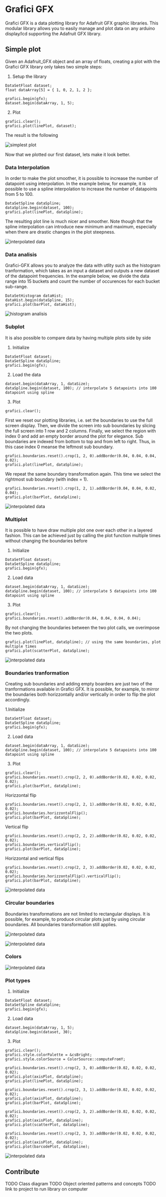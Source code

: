 # Grafici GFX
Grafici GFX is a data plotting library for Adafruit GFX graphic libraries. 
This modular library allows you to easily manage and plot data on any arduino display/lcd supporting the Adafruit GFX library.

## Simple plot
Given an Adafruit_GFX object and an array of floats, creating a plot with the Grafici GFX library only takes two simple steps:

1. Setup the library
```
DataSetFloat dataset;
float dataArray[5] = { 1, 0, 2, 1, 2 };

grafici.begin(gfx);
dataset.begin(dataArray, 1, 5);
```

2. Plot 
```
grafici.clear();
grafici.plot(linePlot, dataset);
```

The result is the following

![simplest plot](https://github.com/cattanimarco/Grafici-Test/blob/master/imgs/simple_plot.bmp)

Now that we plotted our first dataset, lets make it look better.

### Data Interpolation
In order to make the plot smoother, it is possible to increase the number of datapoint using interpolation. In the example below, for example, it is possible to use a spline interpolation to increase the number of datapoints from 5 to 100.

```
DataSetSpline dataSpline;
dataSpline.begin(dataset, 100);
grafici.plot(linePlot, dataSpline);
```

The resulting plot line is much nicer and smoother. Note though that the spline interpolation can introduce new minimum and maximum, especially when there are drastic changes in the plot steepness.

![interpolated data](https://github.com/cattanimarco/Grafici-Test/blob/master/imgs/interpolation.bmp)

### Data analisis
Grafici-GFX allows you to analyze the data with utlity such as the histogram tranformation, which takes as an input a dataset and outputs a new dataset of the datapoint frequencies. In the example below, we divide the data range into 15 buckets and count the number of occurences for each bucket sub-range.

```
DataSetHistogram dataHist;
dataHist.begin(dataSpline, 15);
grafici.plot(barPlot, dataHist);
```

![histogram analisis](https://github.com/cattanimarco/Grafici-Test/blob/master/imgs/histogram.bmp)

### Subplot
It is also possible to compare data by having multiple plots side by side

1. Initialize
```
DataSetFloat dataset;
DataSetSpline dataSpline;
grafici.begin(gfx);
```
2. Load the data
```
dataset.begin(dataArray, 1, dataSize);
dataSpline.begin(dataset, 100); // interpolate 5 datapoints into 100 datapoint using spline
```
3. Plot
```
grafici.clear();
```
First we reset our plotting libraries, i.e. set the boundaries to use the full screen display. Then, we divide the screen into sub boundaries by slicing the full screen into 1 row and 2 columns. Finally, we select the region with index 0 and add an empty border around the plot for elegance. 
Sub boundaries are indexed from bottom to top and from left to right. Thus, in this case index 0 meanse the leftmost sub boundary.
```
grafici.boundaries.reset().crop(1, 2, 0).addBorder(0.04, 0.04, 0.04, 0.02);
grafici.plot(linePlot, dataSpline);
```
We repeat the same boundary transformation again. This time we select the rightmost sub boundary (with index = 1).
```
grafici.boundaries.reset().crop(1, 2, 1).addBorder(0.04, 0.04, 0.02, 0.04);
grafici.plot(barPlot, dataSpline);
```


![interpolated data](https://github.com/cattanimarco/Grafici-Test/blob/master/imgs/subplot.bmp)

### Multiplot
It is possible to have draw multiple plot one over each other in a layered fashion. This can be achieved just by calling the plot function multiple times without changing the boundaries before
1. Initialize
```
DataSetFloat dataset;
DataSetSpline dataSpline;
grafici.begin(gfx);
```
2. Load data
```
dataset.begin(dataArray, 1, dataSize);
dataSpline.begin(dataset, 100); // interpolate 5 datapoints into 100 datapoint using spline
```
3. Plot 

```
grafici.clear();
grafici.boundaries.reset().addBorder(0.04, 0.04, 0.04, 0.04); 
```
By not changing the boundaries between the two plot calls, we overimpose the two plots.
```
grafici.plot(linePlot, dataSpline); // using the same boundaries, plot multiple times
grafici.plot(scatterPlot, dataSpline);
```

![interpolated data](https://github.com/cattanimarco/Grafici-Test/blob/master/imgs/multiplot.bmp)

### Boundaries tranformation
Creating sub boundaries and adding empty boarders are just two of the tranformations available in Grafici GFX.
It is possible, for example, to mirror the boundaries both horizzontally and/or vertically in order to flip the plot accordingly.

1.Initialize
```
DataSetFloat dataset;
DataSetSpline dataSpline;
grafici.begin(gfx);
```

2. Load data
```
dataset.begin(dataArray, 1, dataSize);
dataSpline.begin(dataset, 100); // interpolate 5 datapoints into 100 datapoint using spline
```

3. Plot
```
grafici.clear();
grafici.boundaries.reset().crop(2, 2, 0).addBorder(0.02, 0.02, 0.02, 0.02);
grafici.plot(barPlot, dataSpline);
```
Horizzontal flip
```
grafici.boundaries.reset().crop(2, 2, 1).addBorder(0.02, 0.02, 0.02, 0.02);
grafici.boundaries.horizzontalFlip();
grafici.plot(barPlot, dataSpline);
```
Vertical flip
```
grafici.boundaries.reset().crop(2, 2, 2).addBorder(0.02, 0.02, 0.02, 0.02);
grafici.boundaries.verticalFlip();
grafici.plot(barPlot, dataSpline);
```
Horizzontal and vertical flips
```
grafici.boundaries.reset().crop(2, 2, 3).addBorder(0.02, 0.02, 0.02, 0.02);
grafici.boundaries.horizzontalFlip().verticalFlip();
grafici.plot(barPlot, dataSpline);
```

![interpolated data](https://github.com/cattanimarco/Grafici-Test/blob/master/imgs/transformations.bmp)

### Circular boundaries
Boundaries transformations are not limited to rectangular displays. It is possible, for example, to produce circular plots just by using circular boundaries. All boundaries transformation still applies.

![interpolated data](https://github.com/cattanimarco/Grafici-Test/blob/master/imgs/round_1.bmp)

![interpolated data](https://github.com/cattanimarco/Grafici-Test/blob/master/imgs/round_2.bmp)

### Colors

![interpolated data](https://github.com/cattanimarco/Grafici-Test/blob/master/imgs/colors.bmp)


### Plot types
1. Initialize
```
DataSetFloat dataset;
DataSetSpline dataSpline;
grafici.begin(gfx);
```
2. Load data
```
dataset.begin(dataArray, 1, 5);
dataSpline.begin(dataset, 30);
```
3. Plot
```
grafici.clear();
grafici.style.colorPalette = &csBright;
grafici.style.colorSource = ColorSource::computeFromY;

grafici.boundaries.reset().crop(2, 3, 0).addBorder(0.02, 0.02, 0.02, 0.02);
grafici.plot(axisPlot, dataSpline);
grafici.plot(linePlot, dataSpline);

grafici.boundaries.reset().crop(2, 3, 1).addBorder(0.02, 0.02, 0.02, 0.02);
grafici.plot(axisPlot, dataSpline);
grafici.plot(barPlot, dataSpline);

grafici.boundaries.reset().crop(2, 3, 2).addBorder(0.02, 0.02, 0.02, 0.02);
grafici.plot(axisPlot, dataSpline);
grafici.plot(scatterPlot, dataSpline);

grafici.boundaries.reset().crop(2, 3, 3).addBorder(0.02, 0.02, 0.02, 0.02);
grafici.plot(axisPlot, dataSpline);
grafici.plot(barcodePlot, dataSpline);
```

![interpolated data](https://github.com/cattanimarco/Grafici-Test/blob/master/imgs/styles.bmp)

## Contribute

TODO Class diagram
TODO Object oriented patterns and concepts
TODO link to project to run library on computer



